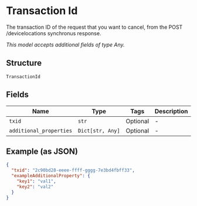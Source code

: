 
# Transaction Id

The transaction ID of the request that you want to cancel, from the POST /devicelocations synchronus response.

*This model accepts additional fields of type Any.*

## Structure

`TransactionId`

## Fields

| Name | Type | Tags | Description |
|  --- | --- | --- | --- |
| `txid` | `str` | Optional | - |
| `additional_properties` | `Dict[str, Any]` | Optional | - |

## Example (as JSON)

```json
{
  "txid": "2c90bd28-eeee-ffff-gggg-7e3bd4fbff33",
  "exampleAdditionalProperty": {
    "key1": "val1",
    "key2": "val2"
  }
}
```

